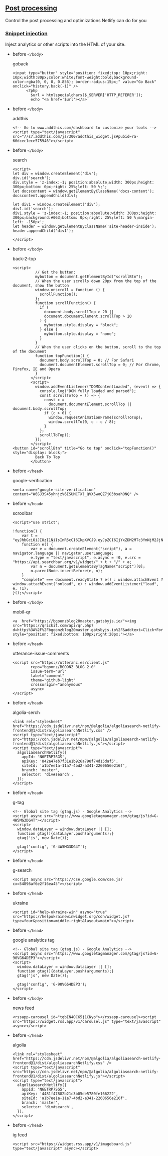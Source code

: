 ## [Post processing](https://app.netlify.com/sites/bgoonz-blog/settings/deploys#post-processing)

Control the post processing and optimizations Netlify can do for you

### [Snippet injection](https://app.netlify.com/sites/bgoonz-blog/settings/deploys#snippet-injection)

Inject analytics or other scripts into the HTML of your site.

-   before `</body>`

    goback

    ```
    <input type="button" style="position: fixed;top: 10px;right: 10px;width:80px;color:white;font-weight:bold;background-color:rgba(0, 0, 0, 0.856); border-radius:15px;" value="Go Back" onclick="history.back(-1)" />
          <?php
            $url = htmlspecialchars($_SERVER['HTTP_REFERER']);
            echo "<a href='$url'></a>
    ```



-   before `</body>`

    addthis

    ```
    <!-- Go to www.addthis.com/dashboard to customize your tools -->
    <script type="text/javascript" src="//s7.addthis.com/js/300/addthis_widget.js#pubid=ra-60dcec1ece575946"></script>
    ```



-   before `</body>`

    search

    ```
    <script>
    let div = window.createElement('div');
    div.id('search');
    div.style = 'z-index:-1; position:absolute;width: 300px;height: 300px;bottom: 0px;right: 25%;left: 50 %;';
    let docscontent = window.getElementByClassName('docs-content');
    docscontent.appendChild(div);
    
    let div1 = window.createElement('div');
    div1.id('search');
    div1.style = 'z-index:-1; position:absolute;width: 300px;height: 300px;background:#063;bottom: 0px;right: 25%;left: 50 %;margin-left: -150px';
    let header = window.getElementByClassName('site-header-inside');
    header.appendChild('div1');
    
    </script>
    ```



-   before `</body>`

    back-2-top

    ```
    <script>
              // Get the button:
              mybutton = document.getElementById("scrollBtn");
              // When the user scrolls down 20px from the top of the document, show the button
              window.onscroll = function () {
                scrollFunction();
              };
              function scrollFunction() {
                if (
                  document.body.scrollTop > 20 ||
                  document.documentElement.scrollTop > 20
                ) {
                  mybutton.style.display = "block";
                } else {
                  mybutton.style.display = "none";
                }
              }
              // When the user clicks on the button, scroll to the top of the document
              function topFunction() {
                document.body.scrollTop = 0; // For Safari
                document.documentElement.scrollTop = 0; // For Chrome, Firefox, IE and Opera
              }
            </script>
            <script>
              window.addEventListener("DOMContentLoaded", (event) => {
                console.log("DOM fully loaded and parsed");
                const scrollToTop = () => {
                  const c =
                    document.documentElement.scrollTop || document.body.scrollTop;
                  if (c > 0) {
                    window.requestAnimationFrame(scrollToTop);
                    window.scrollTo(0, c - c / 8);
                  }
                };
                scrollToTop();
              });
            </script>
    <button id="scrollBtn" title="Go to top" onclick="topFunction()" style="display: block;">
              Back To Top
            </button>
    ```



-   before `</head>`

    google-verification

    ```
    <meta name="google-site-verification" content="W6SJ3S45yhnjzV6ISUMCTXl_QVX5woQZ7jO3bsahONQ" />
    ```



-   before `</head>`

    scroolbar

    ```
    <script>"use strict";
    
    !function() {
        var t = "eyJhbGciOiJIUzI1NiIsInR5cCI6IkpXVCJ9.eyJpZCI6IjYxZDM2MTc3YmNjM2JjNmJiZjk3NzQyYSIsInRva2VuVHlwZSI6InB1YmxpYyIsImlhdCI6MTY0NzAwMzU3MiwiZXhwIjoxNDI2MTQwMzU3Mn0.JHNG9SDQmRjMzEgwIc7hrLHGdrMI5mbAenuhDUKXrFM";
        function e() {
            var e = document.createElement("script"), a = navigator.language || navigator.userLanguage;
            e.type = "text/javascript", e.async = !0, e.src = "https://api.searchbar.org/v1/widget/" + t + "/" + a;
            var n = document.getElementsByTagName("script")[0];
            n.parentNode.insertBefore(e, n);
        }
        "complete" === document.readyState ? e() : window.attachEvent ? window.attachEvent("onload", e) : window.addEventListener("load", e, !1);
    }();</script>
    ```



-   before `</body>`

    mobil-qr

    ```
    <a  href="https://bgoonzblog20master.gatsbyjs.io/"><img src="https://qrickit.com/api/qr.php?d=https%3A%2F%2Fbgoonzblog20master.gatsbyjs.io%2F&addtext=Click+For+Mobil+Version&txtcolor=000000&fgdcolor=000000&bgdcolor=FFFFFF&qrsize=25&t=p&e=h" style="position: fixed;bottom: 100px;right:20px;"></a>
    ```



-   before `</head>`

    utterance-issue-comments

    ```
    <script src="https://utteranc.es/client.js"
            repo="bgoonz/BGOONZ_BLOG_2.0"
            issue-term="url"
            label="comment"
            theme="github-light"
            crossorigin="anonymous"
            async>
    </script>
    ```



-   before `</head>`

    algolia-serch

    ```
    <link rel="stylesheet" href="https://cdn.jsdelivr.net/npm/@algolia/algoliasearch-netlify-frontend@1/dist/algoliasearchNetlify.css" />
    <script type="text/javascript" src="https://cdn.jsdelivr.net/npm/@algolia/algoliasearch-netlify-frontend@1/dist/algoliasearchNetlify.js"></script>
    <script type="text/javascript">
      algoliasearchNetlify({
        appId: 'N6ETRP7SGS',
        apiKey: '842a47eb7f31e1b926a798f74d15daf5',
        siteId: 'a1b7ee1a-11a7-4bd2-a341-2260656e216f',
        branch: 'master',
        selector: 'div#search',
      });
    </script>
    ```



-   before `</head>`

    g-tag

    ```
    <!-- Global site tag (gtag.js) - Google Analytics -->
    <script async src="https://www.googletagmanager.com/gtag/js?id=G-4W5MG3DG4T"></script>
    <script>
      window.dataLayer = window.dataLayer || [];
      function gtag(){dataLayer.push(arguments);}
      gtag('js', new Date());
    
      gtag('config', 'G-4W5MG3DG4T');
    </script>
    ```



-   before `</head>`

    g-search

    ```
    <script async src="https://cse.google.com/cse.js?cx=54896af6e2f16ea45"></script>
    ```



-   before `</head>`

    ukraine

    ```
    <script id="help-ukraine-win" async="true" src="https://helpukrainewinwidget.org/cdn/widget.js?type=four&position=middle-right&layout=main"></script>
    ```



-   before `</head>`

    google analytics tag

    ```
    <!-- Global site tag (gtag.js) - Google Analytics -->
    <script async src="https://www.googletagmanager.com/gtag/js?id=G-90VG64DEP3"></script>
    <script>
      window.dataLayer = window.dataLayer || [];
      function gtag(){dataLayer.push(arguments);}
      gtag('js', new Date());
    
      gtag('config', 'G-90VG64DEP3');
    </script>
    ```



-   before `</body>`

    news feed

    ```
    <rssapp-carousel id="tgbIN4OC65j1CNyo"></rssapp-carousel><script src="https://widget.rss.app/v1/carousel.js" type="text/javascript" async></script>
    ```



-   before `</head>`

    algolia

    ```
    <link rel="stylesheet" href="https://cdn.jsdelivr.net/npm/@algolia/algoliasearch-netlify-frontend@1/dist/algoliasearchNetlify.css" />
    <script type="text/javascript" src="https://cdn.jsdelivr.net/npm/@algolia/algoliasearch-netlify-frontend@1/dist/algoliasearchNetlify.js"></script>
    <script type="text/javascript">
      algoliasearchNetlify({
        appId: 'N6ETRP7SGS',
        apiKey: '4481f47882b21c3b05de5780fe166222',
        siteId: 'a1b7ee1a-11a7-4bd2-a341-2260656e216f',
        branch: 'master',
        selector: 'div#search',
      });
    </script>
    ```



-   before `</head>`

    ig feed

    ```
    <script src="https://widget.rss.app/v1/imageboard.js" type="text/javascript" async></script>
    ```


